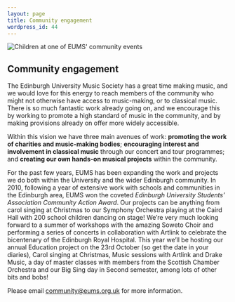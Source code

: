 ```yaml
---
layout: page
title: Community engagement
wordpress_id: 44
---
```


<img class="full" alt="Children at one of EUMS' community events" src="{{ site.assets }}/img/enthralled-children.jpg">

## Community engagement

The Edinburgh University Music Society has a great time making music, and we
would love for this energy to reach members of the community who might not
otherwise have access to music-making, or to classical music. There is so much
fantastic work already going on, and we encourage this by working to promote a
high standard of music in the community, and by making provisions already on
offer more widely accessible.

Within this vision we have three main avenues of work: **promoting the
work of charities and music-making bodies**; **encouraging interest and
involvement in classical music** through our concert
and tour programmes; and **creating our own hands-on musical
projects** within the community.

For the past few years, EUMS has been expanding the work and projects we do
both within the University and the wider Edinburgh community. In 2010,
following a year of extensive work with schools and communities in the
Edinburgh area, EUMS won the coveted *Edinburgh University Students&rsquo;
Association Community Action Award*. Our projects can be anything from carol
singing at Christmas to our Symphony Orchestra playing at the Caird Hall with
200 school children dancing on stage! We&rsquo;re very much looking forward to
a summer of workshops with the amazing Soweto Choir and performing a series of
concerts in collaboration with Artlink to celebrate the bicentenary of the
Edinburgh Royal Hospital. This year we&rsquo;ll be hosting our annual Education
project on the 23rd October (so get the date in your diaries), Carol
singing at Christmas, Music sessions with Artlink and Drake Music, a day of
master classes with members from the Scottish Chamber Orchestra and our Big
Sing day in Second semester, among lots of other bits and bobs!

Please email [community@eums.org.uk](mailto:community@eums.org.uk) for more
information.
